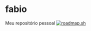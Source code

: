 # fabio
Meu repositório pessoal
[![roadmap.sh](https://roadmap.sh/card/tall/67cbbb8afe4b7df03bf4d871?variant=dark)](https://roadmap.sh)
